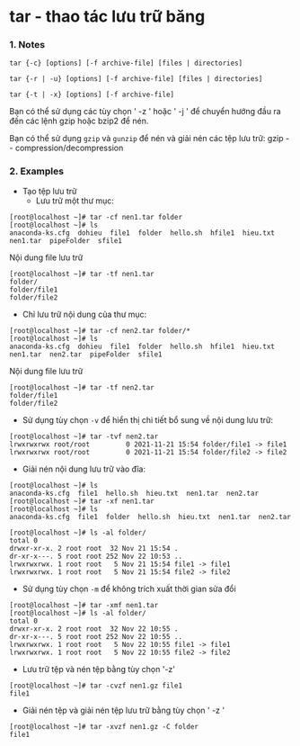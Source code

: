 # tar - thao tác lưu trữ băng
### 1. Notes
```
tar {-c} [options] [-f archive-file] [files | directories]

tar {-r | -u} [options] [-f archive-file] [files | directories]

tar {-t | -x} [options] [-f archive-file]
```
Bạn có thể sử dụng các tùy chọn ' -z ' hoặc ' -j ' để chuyển hướng đầu ra đến các lệnh gzip hoặc bzip2 để nén.

Bạn có thể sử dụng `gzip` và `gunzip` để nén và giải nén các tệp lưu trữ: gzip -- compression/decompression

### 2. Examples
* Tạo tệp lưu trữ
  * Lưu trữ một thư mục:
```
[root@localhost ~]# tar -cf nen1.tar folder
[root@localhost ~]# ls
anaconda-ks.cfg  dohieu  file1  folder  hello.sh  hfile1  hieu.txt  nen1.tar  pipeFolder  sfile1
```
Nội dung file lưu trữ
```
[root@localhost ~]# tar -tf nen1.tar
folder/
folder/file1
folder/file2
```
  * Chỉ lưu trữ nội dung của thư mục:
```
[root@localhost ~]# tar -cf nen2.tar folder/*
[root@localhost ~]# ls
anaconda-ks.cfg  dohieu  file1  folder  hello.sh  hfile1  hieu.txt  nen1.tar  nen2.tar  pipeFolder  sfile1
```
Nội dung file lưu trữ
```
[root@localhost ~]# tar -tf nen2.tar
folder/file1
folder/file2
```
* Sử dụng tùy chọn `-v` để hiển thị chi tiết bổ sung về nội dung lưu trữ:
```
[root@localhost ~]# tar -tvf nen2.tar
lrwxrwxrwx root/root         0 2021-11-21 15:54 folder/file1 -> file1
lrwxrwxrwx root/root         0 2021-11-21 15:54 folder/file2 -> file2
```

* Giải nén nội dung lưu trữ vào đĩa:
```
[root@localhost ~]# ls
anaconda-ks.cfg  file1  hello.sh  hieu.txt  nen1.tar  nen2.tar
[root@localhost ~]# tar -xf nen1.tar
[root@localhost ~]# ls
anaconda-ks.cfg  file1  folder  hello.sh  hieu.txt  nen1.tar  nen2.tar
```
```
[root@localhost ~]# ls -al folder/
total 0
drwxr-xr-x. 2 root root  32 Nov 21 15:54 .
dr-xr-x---. 5 root root 252 Nov 22 10:53 ..
lrwxrwxrwx. 1 root root   5 Nov 21 15:54 file1 -> file1
lrwxrwxrwx. 1 root root   5 Nov 21 15:54 file2 -> file2
```
  * Sử dụng tùy chọn `-m` để không trích xuất thời gian sửa đổi
```
[root@localhost ~]# tar -xmf nen1.tar
[root@localhost ~]# ls -al folder/
total 0
drwxr-xr-x. 2 root root  32 Nov 22 10:55 .
dr-xr-x---. 5 root root 252 Nov 22 10:55 ..
lrwxrwxrwx. 1 root root   5 Nov 22 10:55 file1 -> file1
lrwxrwxrwx. 1 root root   5 Nov 22 10:55 file2 -> file2
```

* Lưu trữ tệp và nén tệp bằng tùy chọn '-z'
```
[root@localhost ~]# tar -cvzf nen1.gz file1
file1
```
* Giải nén tệp và giải nén tệp lưu trữ bằng tùy chọn ' -z '
```
[root@localhost ~]# tar -xvzf nen1.gz -C folder
file1
```


